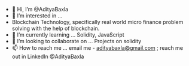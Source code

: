 - 👋 Hi, I’m @AdityaBaxla
- 👀 I’m interested in ...
- Blockchain Technology, specifically real world micro finance problem solving with the help of blockchain.
- 🌱 I’m currently learning ... Solidity, JavaScript
- 💞️ I’m looking to collaborate on ... Projects on solidity
- 📫 How to reach me ... email me - adityabaxla@gmail.com ; reach me out in LinkedIn @AdityaBaxla

<!---
AdityaBaxla/AdityaBaxla is a ✨ special ✨ repository because its `README.md` (this file) appears on your GitHub profile.
You can click the Preview link to take a look at your changes.
--->
